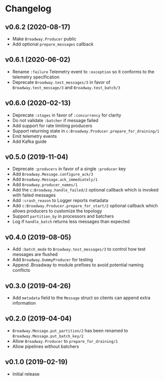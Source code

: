 # Changelog

## v0.6.2 (2020-08-17)

  * Make `Broadway.Producer` public
  * Add optional `prepare_messages` callback

## v0.6.1 (2020-06-02)

  * Rename `:failure` Telemetry event to `:exception` so it conforms to the telemetry specification
  * Deprecate `Broadway.test_messages/3` in favor of `Broadway.test_message/3` and `Broadway.test_batch/3`

## v0.6.0 (2020-02-13)

  * Deprecate `:stages` in favor of `:concurrency` for clarity
  * Do not validate `:batcher` if message failed
  * Add support for rate limiting producers
  * Support returning state in `c:Broadway.Producer.prepare_for_draining/1`
  * Emit telemetry events
  * Add Kafka guide

## v0.5.0 (2019-11-04)

  * Deprecate `:producers` in favor of a single `:producer` key
  * Add `Broadway.Message.configure_ack/3`
  * Add `Broadway.Message.ack_immediately/1`
  * Add `Broadway.producer_names/1`
  * Add the `c:Broadway.handle_failed/2` optional callback which is invoked with failed messages
  * Add `:crash_reason` to Logger reports metadata
  * Add `c:Broadway.Producer.prepare_for_start/2` optional callback which allows producers to customize the topology
  * Support `partition_by` in processors and batchers
  * Log if `handle_batch` returns less messages than expected

## v0.4.0 (2019-08-05)

  * Add `:batch_mode` to `Broadway.test_messages/3` to control how test messages are flushed
  * Add `Broadway.DummyProducer` for testing
  * Append .Broadway to module prefixes to avoid potential naming conflicts

## v0.3.0 (2019-04-26)

  * Add `metadata` field to the `Message` struct so clients can append extra information

## v0.2.0 (2019-04-04)

  * `Broadway.Message.put_partition/2` has been renamed to `Broadway.Message.put_batch_key/2`
  * Allow `Broadway.Producer` to `prepare_for_draining/1`
  * Allow pipelines without batchers

## v0.1.0 (2019-02-19)

  * Initial release
